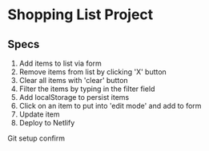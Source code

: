 # Shopping List Project

## Specs

1. Add items to list via form
2. Remove items from list by clicking 'X' button
3. Clear all items with 'clear' button
4. Filter the items by typing in the filter field
5. Add localStorage to persist items
6. Click on an item to put into 'edit mode' and add to form
7. Update item
8. Deploy to Netlify

Git setup confirm
